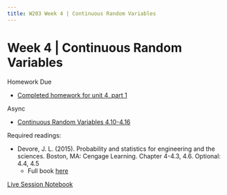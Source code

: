 ```yaml
---
title: W203 Week 4 | Continuous Random Variables
---
```


# Week 4 | Continuous Random Variables

Homework Due
* [Completed homework for unit 4, part 1](./unit_4_pt_1_hw/Kevin_Hartman_unit_4_part_1_hw.pdf)

Async
* [Continuous Random Variables 4.10-4.16](https://learn.datascience.berkeley.edu/ap/courses/267/sections/283e2e3a-e711-41fb-b042-64d28352a50a/coursework/courseModule/8ef8e47b-dfce-43a5-b7d8-4214919337b0)

Required readings:
* Devore, J. L. (2015). Probability and statistics for engineering and the sciences. Boston, MA: Cengage Learning. Chapter 4-4.3, 4.6. Optional: 4.4, 4.5
  * Full book [here](./../Books/probability_and_statistics_for_engineering_and_the_sciences.pdf)

[Live Session Notebook](https://nbviewer.jupyter.org/urls/kevin-hartman.github.io/MIDS/W203/Week4/unit_4_ls_pt_2/unit_4_ls_part_2.ipynb)
